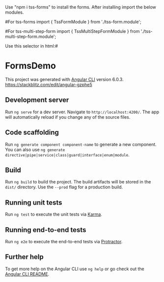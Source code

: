 Use "npm i tss-forms" to install the forms.
After installing import the below modules.

#For tss-forms
import { TssFormModule } from './tss-form.module';

#For tss-multi-step-form
import { TssMultiStepFormModule } from './tss-multi-step-form.module';

Use this selector in html:#

  <tss-form></tss-form>

# FormsDemo

This project was generated with [Angular CLI](https://github.com/angular/angular-cli) version 6.0.3.
https://stackblitz.com/edit/angular-gzphe5

## Development server

Run `ng serve` for a dev server. Navigate to `http://localhost:4200/`. The app will automatically reload if you change any of the source files.

## Code scaffolding

Run `ng generate component component-name` to generate a new component. You can also use `ng generate directive|pipe|service|class|guard|interface|enum|module`.

## Build

Run `ng build` to build the project. The build artifacts will be stored in the `dist/` directory. Use the `--prod` flag for a production build.

## Running unit tests

Run `ng test` to execute the unit tests via [Karma](https://karma-runner.github.io).

## Running end-to-end tests

Run `ng e2e` to execute the end-to-end tests via [Protractor](http://www.protractortest.org/).

## Further help

To get more help on the Angular CLI use `ng help` or go check out the [Angular CLI README](https://github.com/angular/angular-cli/blob/master/README.md).
